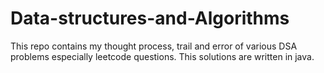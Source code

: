 # Data-structures-and-Algorithms
This repo contains my thought process, trail and error of various DSA problems especially leetcode questions. This solutions are written in java.

